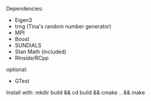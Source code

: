 Dependencies:
- Eigen3
- trng (Tina's random number generator)
- MPI
- Boost
- SUNDIALS
- Stan Math (included)
- RInside/RCpp

optional:
- GTest


Install with: mkdir build && cd build && cmake .. && make
